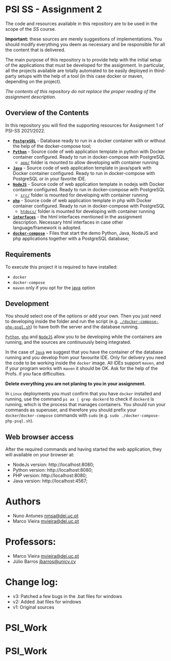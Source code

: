 # PSI SS - Assignment 2

The code and resources available in this repository are to be used in the scope of the _SS_ course.

**Important:** these sources are merely suggestions of implementations.
You should modify everything you deem as necessary and be responsible for all the content that is delivered.

The main purpose of this repository is to provide help with the initial setup of the applications that must be developed for the assignment. In particular, all the projects available are totally automated to be easily deployed in third-party setups with the help of a tool (in this case docker or maven, depending on the project).

_The contents of this repository do not replace the proper reading of the assignment description._

## Overview of the Contents

In this repository you will find the supporting resources for Assignment 1 of PSI-SS 2021/2022.

- [**`PostgreSQL`**](postgresql) - Database ready to run in a docker container with or without the help of the docker-compose tool;
- [**`Python`**](python) - Source code of web application template in python with Docker container configured. Ready to run in docker-compose with PostgreSQL
  - [`app/`](python/app) folder is mounted to allow developing with container running
- [**`Java`**](java) - Source code of web application template in java/spark with Docker container configured. Ready to run in docker-compose with PostgreSQL or in your favorite IDE.
- [**`NodeJS`**](nodejs) - Source code of web application template in nodejs with Docker container configured. Ready to run in docker-compose with PostgreSQL
  - [`src/`](nodejs/src) folder is mounted for developing with container running
- [**`php`**](php) - Source code of web application template in php with Docker container configured. Ready to run in docker-compose with PostgreSQL
  - [`htdocs/`](php/htdocs) folder is mounted for developing with container running
- [**`interfaces`**](interfaces) - the html interfaces mentioned in the assignment description. Necessary html interfaces in case other language/framework is adopted.
- [**`docker-compose`**](.) - Files that start the demo Python, Java, NodeJS and php applications together with a PostgreSQL database;

## Requirements

To execute this project it is required to have installed:

- `docker`
- `docker-compose`
- `maven` only if you opt for the [java](java) option

## Development

You should select one of the options or add your own.
Then you just need to developing inside the folder and run the script (e.g. [`./docker-compose-php-psql.sh`](docker-compose-php-psql.sh)) to have both the server and the database running.

[`Python`](python), [`php`](php) and [`NodeJS`](nodejs) allow you to be developing while the containers are running, and the sources are continuously being integrated.

In the case of [`Java`](java) we suggest that you have the container of the database running and you develop from your favourite IDE. 
Only for delivery you need the code to be working inside the `docker` image.
All IDEs support `maven`, and if your program works with `maven` it should be OK. Ask for the help of the Profs. if you face difficulties. 


**Delete everything you are not planing to you in your assignment.**

In `Linux` deployments you must confirm that you have `docker` installed and running, use the command `ps ax | grep dockerd` to check if `dockerd` is running, which is the process that manages containers.
You should run your commands as superuser, and therefore you should prefix your `docker`/`docker-compose` commands with `sudo` (e.g. `sudo ./docker-compose-php-psql.sh`).

## Web browser access

After the required commands and having started the web application, they will available on your browser at:

- NodeJs version: http://localhost:8080;
- Python version: http://localhost:8080;
- PHP version: http://localhost:8080;
- Java version: http://localhost:4567;


# Authors

- Nuno Antunes <nmsa@dei.uc.pt>
- Marco Vieira <mvieira@dei.uc.pt>

#  Professors:
- Marco Vieira <mvieira@dei.uc.pt>
- Júlio Barros <jbarros@unicv.cv>

# Change log:
 - v3: Patched a few bugs in the .bat files for windows
 - v2: Added .bat files for windows
 - v1: Original sources


# PSI_Work
# PSI_Work
